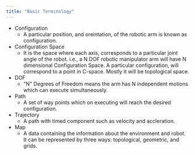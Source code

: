 ```yaml
---
title: "Basic Terminology"
---
```


- Configuration
	- A particular position, and oreintation, of the robotic arm is known as configuration.
-  Configuration Space 
	- It is the space where each axis, corresponds to a particular joint angle of the robot. i.e., a N DOF robotic manipulator arm will have N dimensional Configuration Space. A particular configuration, will correspond to a point in C-space. Mostly it will be  topological space.
- DOF
	- "N" Degrees of Freedom means the arm has N independent motions which can execute simultaneously.
- Path
	- A set of way points which on executing will reach the desired configuration.
- Trajectory
	-  A path with timed component such as velocity and accleration.
- Map
	- A data containing the information about the environment and robot. It can be represented by three ways: topological, geometric, and grids.
